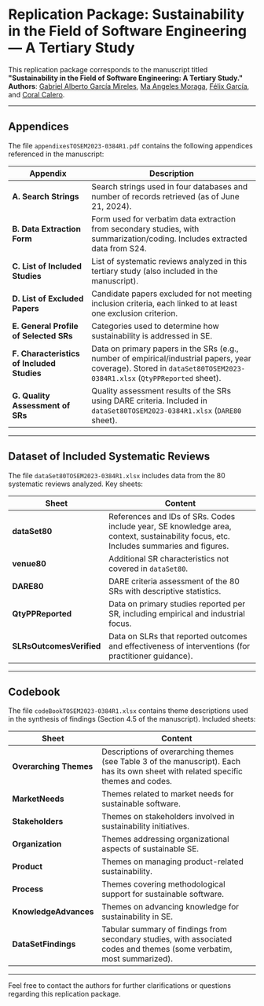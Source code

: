 # Replication Package: Sustainability in the Field of Software Engineering — A Tertiary Study

This replication package corresponds to the manuscript titled **"Sustainability in the Field of Software Engineering: A Tertiary Study."**  
**Authors**: [Gabriel Alberto García Mireles](https://orcid.org/0000-0002-4926-0350), [Ma Angeles Moraga](https://orcid.org/0000-0002-2976-9542), [Félix García](https://orcid.org/0000-0001-7912-8614), and [Coral Calero](https://orcid.org/0000-0002-1733-106X).

---

## Appendices

The file `appendixesTOSEM2023-0384R1.pdf` contains the following appendices referenced in the manuscript:

| Appendix | Description |
|---------|-------------|
| **A. Search Strings** | Search strings used in four databases and number of records retrieved (as of June 21, 2024). |
| **B. Data Extraction Form** | Form used for verbatim data extraction from secondary studies, with summarization/coding. Includes extracted data from S24. |
| **C. List of Included Studies** | List of systematic reviews analyzed in this tertiary study (also included in the manuscript). |
| **D. List of Excluded Papers** | Candidate papers excluded for not meeting inclusion criteria, each linked to at least one exclusion criterion. |
| **E. General Profile of Selected SRs** | Categories used to determine how sustainability is addressed in SE. |
| **F. Characteristics of Included Studies** | Data on primary papers in the SRs (e.g., number of empirical/industrial papers, year coverage). Stored in `dataSet80TOSEM2023-0384R1.xlsx` (`QtyPPReported` sheet). |
| **G. Quality Assessment of SRs** | Quality assessment results of the SRs using DARE criteria. Included in `dataSet80TOSEM2023-0384R1.xlsx` (`DARE80` sheet). |

---

## Dataset of Included Systematic Reviews

The file `dataSet80TOSEM2023-0384R1.xlsx` includes data from the 80 systematic reviews analyzed. Key sheets:

| Sheet | Content |
|-------|---------|
| **dataSet80** | References and IDs of SRs. Codes include year, SE knowledge area, context, sustainability focus, etc. Includes summaries and figures. |
| **venue80** | Additional SR characteristics not covered in `dataSet80`. |
| **DARE80** | DARE criteria assessment of the 80 SRs with descriptive statistics. |
| **QtyPPReported** | Data on primary studies reported per SR, including empirical and industrial focus. |
| **SLRsOutcomesVerified** | Data on SLRs that reported outcomes and effectiveness of interventions (for practitioner guidance). |

---

## Codebook

The file `codeBookTOSEM2023-0384R1.xlsx` contains theme descriptions used in the synthesis of findings (Section 4.5 of the manuscript). Included sheets:

| Sheet | Content |
|-------|---------|
| **Overarching Themes** | Descriptions of overarching themes (see Table 3 of the manuscript). Each has its own sheet with related specific themes and codes. |
| **MarketNeeds** | Themes related to market needs for sustainable software. |
| **Stakeholders** | Themes on stakeholders involved in sustainability initiatives. |
| **Organization** | Themes addressing organizational aspects of sustainable SE. |
| **Product** | Themes on managing product-related sustainability. |
| **Process** | Themes covering methodological support for sustainable software. |
| **KnowledgeAdvances** | Themes on advancing knowledge for sustainability in SE. |
| **DataSetFindings** | Tabular summary of findings from secondary studies, with associated codes and themes (some verbatim, most summarized). |

---

Feel free to contact the authors for further clarifications or questions regarding this replication package.
